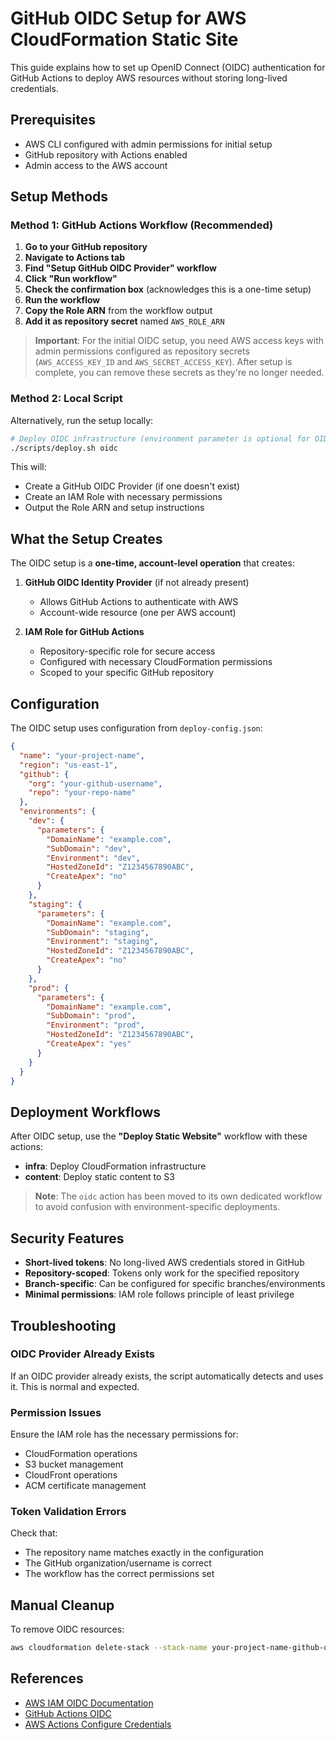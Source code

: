 # GitHub OIDC Setup for AWS CloudFormation Static Site

This guide explains how to set up OpenID Connect (OIDC) authentication for GitHub Actions to deploy AWS resources without storing long-lived credentials.

## Prerequisites

- AWS CLI configured with admin permissions for initial setup
- GitHub repository with Actions enabled
- Admin access to the AWS account

## Setup Methods

### Method 1: GitHub Actions Workflow (Recommended)

1. **Go to your GitHub repository**
2. **Navigate to Actions tab**
3. **Find "Setup GitHub OIDC Provider" workflow**
4. **Click "Run workflow"**
5. **Check the confirmation box** (acknowledges this is a one-time setup)
6. **Run the workflow**
7. **Copy the Role ARN** from the workflow output
8. **Add it as repository secret** named `AWS_ROLE_ARN`

> **Important**: For the initial OIDC setup, you need AWS access keys with admin permissions configured as repository secrets (`AWS_ACCESS_KEY_ID` and `AWS_SECRET_ACCESS_KEY`). After setup is complete, you can remove these secrets as they're no longer needed.

### Method 2: Local Script

Alternatively, run the setup locally:

```bash
# Deploy OIDC infrastructure (environment parameter is optional for OIDC)
./scripts/deploy.sh oidc
```

This will:
- Create a GitHub OIDC Provider (if one doesn't exist)
- Create an IAM Role with necessary permissions
- Output the Role ARN and setup instructions

## What the Setup Creates

The OIDC setup is a **one-time, account-level operation** that creates:

1. **GitHub OIDC Identity Provider** (if not already present)
   - Allows GitHub Actions to authenticate with AWS
   - Account-wide resource (one per AWS account)

2. **IAM Role for GitHub Actions**
   - Repository-specific role for secure access
   - Configured with necessary CloudFormation permissions
   - Scoped to your specific GitHub repository

## Configuration

The OIDC setup uses configuration from `deploy-config.json`:

```json
{
  "name": "your-project-name",
  "region": "us-east-1",
  "github": {
    "org": "your-github-username", 
    "repo": "your-repo-name"
  },
  "environments": {
    "dev": {
      "parameters": {
        "DomainName": "example.com",
        "SubDomain": "dev",
        "Environment": "dev",
        "HostedZoneId": "Z1234567890ABC",
        "CreateApex": "no"
      }
    },
    "staging": {
      "parameters": {
        "DomainName": "example.com",
        "SubDomain": "staging",
        "Environment": "staging",
        "HostedZoneId": "Z1234567890ABC",
        "CreateApex": "no"
      }
    },
    "prod": {
      "parameters": {
        "DomainName": "example.com",
        "SubDomain": "prod",
        "Environment": "prod",
        "HostedZoneId": "Z1234567890ABC",
        "CreateApex": "yes"
      }
    }
  }
}
```

## Deployment Workflows

After OIDC setup, use the **"Deploy Static Website"** workflow with these actions:

- **infra**: Deploy CloudFormation infrastructure
- **content**: Deploy static content to S3

> **Note**: The `oidc` action has been moved to its own dedicated workflow to avoid confusion with environment-specific deployments.

## Security Features

- **Short-lived tokens**: No long-lived AWS credentials stored in GitHub
- **Repository-scoped**: Tokens only work for the specified repository
- **Branch-specific**: Can be configured for specific branches/environments
- **Minimal permissions**: IAM role follows principle of least privilege

## Troubleshooting

### OIDC Provider Already Exists

If an OIDC provider already exists, the script automatically detects and uses it. This is normal and expected.

### Permission Issues

Ensure the IAM role has the necessary permissions for:
- CloudFormation operations
- S3 bucket management
- CloudFront operations
- ACM certificate management

### Token Validation Errors

Check that:
- The repository name matches exactly in the configuration
- The GitHub organization/username is correct
- The workflow has the correct permissions set

## Manual Cleanup

To remove OIDC resources:

```bash
aws cloudformation delete-stack --stack-name your-project-name-github-oidc --region us-east-1
```

## References

- [AWS IAM OIDC Documentation](https://docs.aws.amazon.com/IAM/latest/UserGuide/id_roles_providers_create_oidc.html)
- [GitHub Actions OIDC](https://docs.github.com/en/actions/deployment/security-hardening-your-deployments/about-security-hardening-with-openid-connect)
- [AWS Actions Configure Credentials](https://github.com/aws-actions/configure-aws-credentials)
